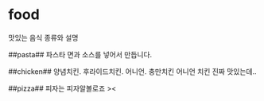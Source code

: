 # food

맛있는 음식 종류와 설명

##pasta##
파스타 면과 소스를 넣어서 만듭니다.

##chicken##
양념치킨. 후라이드치킨. 어니언. 충만치킨 어니언 치킨 진짜 맛있는데..

##pizza##
피자는 피자알볼로죠 ><
